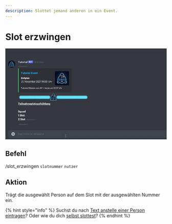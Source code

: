 ```yaml
---
description: Slottet jemand anderen in ein Event.
---
```


# Slot erzwingen

![](../../../.gitbook/assets/Slotbot-ForceSlot.gif)

## Befehl

/slot\_erzwingen `slotnummer` `nutzer`

## Aktion

Trägt die ausgewählt Person auf dem Slot mit der ausgewählten Nummer ein.

{% hint style="info" %}
Suchst du nach [Text anstelle einer Person eintragen](slot-blockieren.md)? Oder wie du dich [selbst slottest](slot.md)?
{% endhint %}
